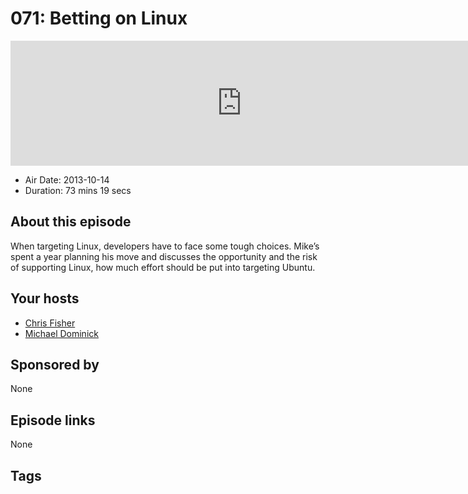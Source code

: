 # 071: Betting on Linux

<iframe src="https://player.fireside.fm/v2/MLf2ZzhC+AxgKgjuz?theme=dark" width="740" height="200" frameborder="0" scrolling="no"></iframe>

* Air Date: 2013-10-14
* Duration: 73 mins 19 secs

## About this episode

When targeting Linux, developers have to face some tough choices. Mike’s spent a year planning his move and discusses the opportunity and the risk of supporting Linux, how much effort should be put into targeting Ubuntu.

## Your hosts
* [Chris Fisher](https://coder.show/hosts/chrislas)
* [Michael Dominick](https://coder.show/hosts/michael)

## Sponsored by

None



## Episode links

None



## Tags

